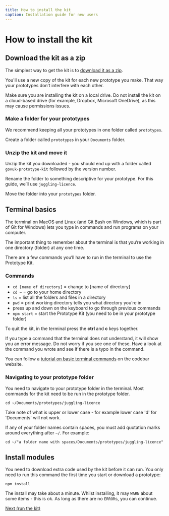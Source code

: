 ```yaml
---
title: How to install the kit
caption: Installation guide for new users
---
```

# How to install the kit

## Download the kit as a zip

The simplest way to get the kit is to <a href="/docs/download" data-link="download">download it as a zip</a>.

You'll use a new copy of the kit for each new prototype you make. That way your prototypes don’t interfere with each other.

Make sure you are installing the kit on a local drive. Do not install the kit on a cloud-based drive (for example, Dropbox, Microsoft OneDrive), as this may cause permissions issues.

### Make a folder for your prototypes

We recommend keeping all your prototypes in one folder called `prototypes`.

Create a folder called `prototypes` in your `Documents` folder.

### Unzip the kit and move it

Unzip the kit you downloaded - you should end up with a folder called `govuk-prototype-kit` followed by the version number.

Rename the folder to something descriptive for your prototype. For this guide, we’ll use `juggling-licence`.

Move the folder into your `prototypes` folder.

## Terminal basics

The terminal on MacOS and Linux (and Git Bash on Windows, which is part of Git for Windows) lets you type in commands and run programs on your computer. 

The important thing to remember about the terminal is that you‘re working in one directory (folder) at any one time.

There are a few commands you‘ll have to run in the terminal to use the Prototype Kit.

### Commands

* `cd [name of directory]`  = change to [name of directory]
* `cd ~`  = go to your home directory
* `ls` = list all the folders and files in a directory
* `pwd` = print working directory tells you what directory you’re in 
* press up and down on the keyboard to go through previous commands
* `npm start`  = start the Prototype Kit (you need to be in your prototype folder) 

To quit the kit, in the terminal press the <b>ctrl</b> and <b>c</b> keys together.

If you type a command that the terminal does not understand, it will show you an error message. Do not worry if you see one of these. Have a look at the command you wrote and see if there is a typo in the command.

You can follow a [tutorial on basic terminal commands](https://tutorials.codebar.io/command-line/introduction/tutorial.html) on the codebar website.

### Navigating to your prototype folder

You need to navigate to your prototype folder in the terminal. Most commands for the kit need to be run in the prototype folder.

```
cd ~/Documents/prototypes/juggling-licence
```

Take note of what is upper or lower case - for example lower case 'd' for 'Documents' will not work.

If any of your folder names contain spaces, you must add quotation marks around everything after `~/`. For example:

```
cd ~/"a folder name with spaces/Documents/prototypes/juggling-licence"
```

## Install modules

You need to download extra code used by the kit before it can run. You only need to run this command the first time you start or download a prototype:

```
npm install
```
The install may take about a minute. Whilst installing, it may `WARN` about some items - this is ok. As long as there are no `ERROR`s, you can continue.


<a href="run-the-kit.md" class="button">Next (run the kit)</a>
